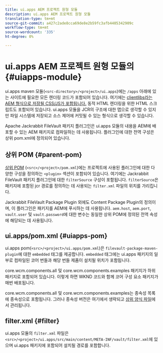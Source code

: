 ```yaml
---
title: ui.apps AEM 프로젝트 원형 모듈
description: ui.apps AEM 프로젝트 원형 모듈
translation-type: tm+mt
source-git-commit: a427c2ade8cca69de8e2b59fc3afb4405342909c
workflow-type: tm+mt
source-wordcount: '335'
ht-degree: 0%

---
```



# ui.apps AEM 프로젝트 원형 모듈의{#uiapps-module}

ui.apps maven 모듈(`<src-directory>/<project>/ui.apps`)에는 `/apps` 아래에 있는 사이트에 필요한 모든 렌더링 코드가 포함되어 있습니다. 여기에는 [clientlibs라는 AEM 형식으로 저장될 CSS/JS가 포함됩니다.](uifrontend.md#clientlibs) 동적 HTML 렌더링을 위한 HTML 스크립트도 포함되어 있습니다. ui.apps 모듈을 JCR의 구조에 대한 맵으로 생각할 수 있지만 파일 시스템에 저장되고 소스 제어에 커밋될 수 있는 형식으로 생각할 수 있습니다.

Apache Jackrabbit FileVault 패키지 플러그인은 ui.apps 모듈의 내용을 AEM에 배포할 수 있는 AEM 패키지로 컴파일하는 데 사용됩니다. 플러그인에 대한 전역 구성은 상위 pom.xml에 정의되어 있습니다.

## 상위 POM {#parent-pom}

[상위 POM](/help/developing/archetype/using.md#parent-pom) (`<src>/<project>/pom.xml`)에는 프로젝트에 사용된 플러그인에 대한 다양한 구성을 정의하는  `<plugin>` 섹션이 포함되어 있습니다. 여기에는 Jackrabbit FileVault 패키지 플러그인에 대한 `filterSource` 구성이 포함됩니다. `filterSource`은 패키지에 포함된 jcr 경로를 정의하는 데 사용되는 `filter.xml` 파일의 위치를 가리킵니다.

Jackrabbit FileVault Package Plugin 외에도 Content Package Plugin의 정의이며, 이 플러그인은 패키지를 AEM에 푸시하는 데 사용됩니다. `aem.host`, `aem.port`, `vault.user` 및 `vault.password`에 대한 변수는 동일한 상위 POM에 정의된 전역 속성에 해당되는 데 사용됩니다.

## ui.apps/pom.xml {#uiapps-pom}

ui.apps pom(`<src>/<project>/ui.apps/pom.xml`)은 `filevault-package-maven-plugin`에 대한 `embedded` 태그를 제공합니다. `embedded` 태그에는 ui.apps 패키지의 일부로 컴파일된 코어 번들과 해당 번들 제품이 설치될 위치가 포함됩니다.

core.wcm.components.all 및 core.wcm.components.examples 패키지가 하위 패키지로 포함되어 있습니다. 이렇게 하면 WKND 코드와 함께 코어 구성 요소 패키지가 매번 배포됩니다.

core.wcm.components.all 및 core.wcm.components.examples는 종속성 목록에 종속성으로 포함됩니다. 그러나 종속성 버전은 여기에서 생략되고 [상위 양식 파일](/help/developing/archetype/using.md#core-components)에서 관리됩니다.

## filter.xml {#filter}

ui.apps 모듈의 `filter.xml` 파일은 `<src>/<project>/ui.apps/src/main/content/META-INF/vault/filter.xml`에 있으며 ui.apps 패키지에 포함되어 설치될 경로를 포함합니다.
